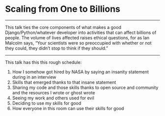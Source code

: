 # Scaling from One to Billions

---

This talk ties the core components of what makes a good Django/Python/whatever developer into activities that can affect billions of people. The volume of lives affected raises ethical questions, for as Ian Malcolm says, “Your scientists were so preoccupied with whether or not they could, they didn’t stop to think if they should.”

---

This talk has this this rough schedule:

1. How I somehow got hired by NASA by saying an insanity statement during in an interview
2. Skills that emerged thanks to that insane statement
3. Sharing my code and those skills thanks to open source and community and the resources I wrote or ghost wrote
4. Seeing my work and others used for evil
5. Deciding to use my skills for good
6. How everyone in this room can use their skills for good

